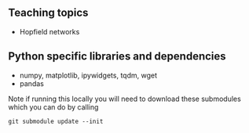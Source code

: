 ## Teaching topics

- Hopfield networks

## Python specific libraries and dependencies
- numpy, matplotlib, ipywidgets, tqdm, wget
- pandas

Note if running this locally you will need to download these submodules which you can do by calling 

```git submodule update --init```
